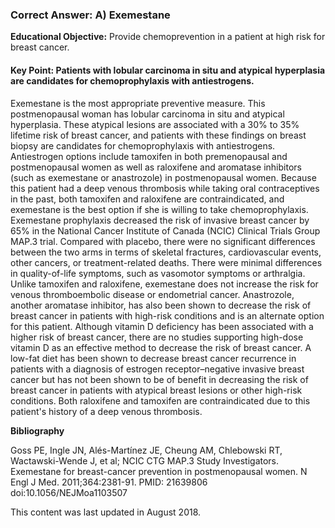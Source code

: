 
### Correct Answer: A) Exemestane 

**Educational Objective:** Provide chemoprevention in a patient at high risk for breast cancer.

#### **Key Point:** Patients with lobular carcinoma in situ and atypical hyperplasia are candidates for chemoprophylaxis with antiestrogens.

Exemestane is the most appropriate preventive measure. This postmenopausal woman has lobular carcinoma in situ and atypical hyperplasia. These atypical lesions are associated with a 30% to 35% lifetime risk of breast cancer, and patients with these findings on breast biopsy are candidates for chemoprophylaxis with antiestrogens. Antiestrogen options include tamoxifen in both premenopausal and postmenopausal women as well as raloxifene and aromatase inhibitors (such as exemestane or anastrozole) in postmenopausal women. Because this patient had a deep venous thrombosis while taking oral contraceptives in the past, both tamoxifen and raloxifene are contraindicated, and exemestane is the best option if she is willing to take chemoprophylaxis.
Exemestane prophylaxis decreased the risk of invasive breast cancer by 65% in the National Cancer Institute of Canada (NCIC) Clinical Trials Group MAP.3 trial. Compared with placebo, there were no significant differences between the two arms in terms of skeletal fractures, cardiovascular events, other cancers, or treatment-related deaths. There were minimal differences in quality-of-life symptoms, such as vasomotor symptoms or arthralgia. Unlike tamoxifen and raloxifene, exemestane does not increase the risk for venous thromboembolic disease or endometrial cancer. Anastrozole, another aromatase inhibitor, has also been shown to decrease the risk of breast cancer in patients with high-risk conditions and is an alternate option for this patient.
Although vitamin D deficiency has been associated with a higher risk of breast cancer, there are no studies supporting high-dose vitamin D as an effective method to decrease the risk of breast cancer.
A low-fat diet has been shown to decrease breast cancer recurrence in patients with a diagnosis of estrogen receptor–negative invasive breast cancer but has not been shown to be of benefit in decreasing the risk of breast cancer in patients with atypical breast lesions or other high-risk conditions.
Both raloxifene and tamoxifen are contraindicated due to this patient's history of a deep venous thrombosis.

**Bibliography**

Goss PE, Ingle JN, Alés-Martínez JE, Cheung AM, Chlebowski RT, Wactawski-Wende J, et al; NCIC CTG MAP.3 Study Investigators. Exemestane for breast-cancer prevention in postmenopausal women. N Engl J Med. 2011;364:2381-91. PMID: 21639806 doi:10.1056/NEJMoa1103507

This content was last updated in August 2018.